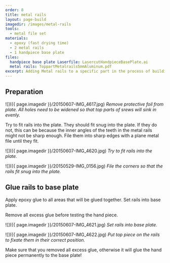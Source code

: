 ```yaml
---
order: 8
title: metal rails
layout: page-build
imagedir: /images/metal-rails
tools:
  - metal file set
materials:
  - epoxy (fast drying time)
  - 2 metal rails
  - 1 handpiece base plate
files:
  handpiece base plate Laserfile: LasercutHandpieceBasePlate.ai
  metal rails: ToppartMetalrails5mmAluminum.pdf 
excerpt: Adding Metal rails to a specific part in the process of building PushPull
---
```


## Preparation

![]({{ page.imagedir }}/20150607-IMG_4617.jpg)
*Remove protective foil from plate. All holes need to be widened so that top parts of srews will sink in evenly.*

Try to fit rails into the plate. 
They should fit snug into the plate. If they do not, this can be because the inner angles of the teeth in the metal rails might not be sharp enough. 
File them into sharp edges with a plane metal file until they fit.

![]({{ page.imagedir }}/20150607-IMG_4620.jpg)
*Try to fit rails into the plate.*


![]({{ page.imagedir }}/20150529-IMG_0156.jpg)
*File the corners so that the rails fit snug into the plate.*


## Glue rails to base plate

Apply epoxy glue to all areas that will be glued together.
Set rails into base plate.

<div class="note">Remove all excess glue before testing the hand piece.</div>

![]({{ page.imagedir }}/20150607-IMG_4621.jpg)
*Set rails into base plate.*

![]({{ page.imagedir }}/20150607-IMG_4622.jpg)
*Put top piece on the rails to fixate them in their correct position.*

<div class="note">Make sure that you removed all excess glue, otherwise it will glue the hand piece permanently to the base plate!</div>
